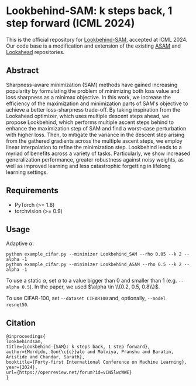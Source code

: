 # Lookbehind-SAM: k steps back, 1 step forward (ICML 2024)

This is the official repository for [Lookbehind-SAM](https://arxiv.org/abs/2307.16704), accepted at ICML 2024. Our code base is a modification and extension of the existing [ASAM](https://github.com/SamsungLabs/ASAM) and [Lookahead](https://github.com/michaelrzhang/lookahead) repositories.

## Abstract
Sharpness-aware minimization (SAM) methods have gained increasing popularity by formulating the problem of minimizing both loss value and loss sharpness as a minimax objective. In this work, we increase the efficiency of the maximization and minimization parts of SAM's objective to achieve a better loss-sharpness trade-off. By taking inspiration from the Lookahead optimizer, which uses multiple descent steps ahead, we propose Lookbehind, which performs multiple ascent steps behind to enhance the maximization step of SAM and find a worst-case perturbation with higher loss. Then, to mitigate the variance in the descent step arising from the gathered gradients across the multiple ascent steps, we employ linear interpolation to refine the minimization step. Lookbehind leads to a myriad of benefits across a variety of tasks. Particularly, we show increased generalization performance, greater robustness against noisy weights, as well as improved learning and less catastrophic forgetting in lifelong learning settings.

## Requirements
- PyTorch (>= 1.8)
- torchvision (>= 0.9)

## Usage
Adaptive $\alpha$:
```
python example_cifar.py --minimizer Lookbehind_SAM --rho 0.05 --k 2 --alpha -1
python example_cifar.py --minimizer Lookbehind_ASAM --rho 0.5 --k 2 --alpha -1
```
To use a static $\alpha$, set $\alpha$ to a value bigger than 0 and smaller than 1 (e.g. ```--alpha 0.5```). In the paper, we used $\alpha \in \\{0.2, 0.5, 0.8\\}$. 

To use CIFAR-100, set ```--dataset CIFAR100``` and, optionally, ```--model resnet50```.

## Citation
```
@inproceedings{
lookbehindsam,
title={Lookbehind-{SAM}: k steps back, 1 step forward},
author={Mordido, Gon{\c{c}}alo and Malviya, Pranshu and Baratin, Aristide and Chandar, Sarath},
booktitle={Forty-first International Conference on Machine Learning},
year={2024},
url={https://openreview.net/forum?id=vCN5lwcWWE}
}
```
